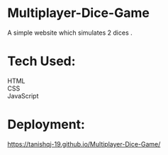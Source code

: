# Multiplayer-Dice-Game

A simple website which simulates 2 dices . 

# Tech Used:
HTML   
CSS  
JavaScript

# Deployment:

https://tanishqj-19.github.io/Multiplayer-Dice-Game/
